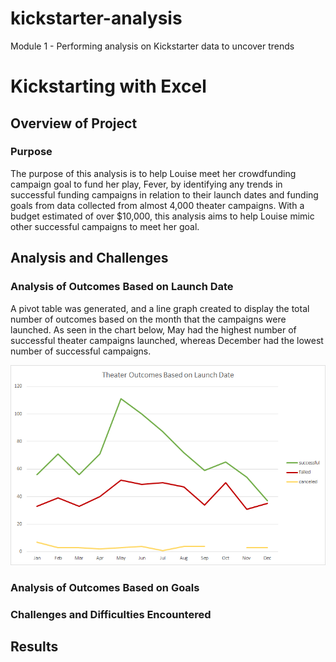 # kickstarter-analysis
Module 1 - Performing analysis on Kickstarter data to uncover trends
# Kickstarting with Excel

## Overview of Project

### Purpose
The purpose of this analysis is to help Louise meet her crowdfunding campaign goal to fund her play, Fever, by identifying any trends in successful funding campaigns in relation to their launch dates and funding goals from data collected from almost 4,000 theater campaigns. With a budget estimated of over $10,000, this analysis aims to help Louise mimic other successful campaigns to meet her goal. 

## Analysis and Challenges

### Analysis of Outcomes Based on Launch Date
A pivot table was generated, and a line graph created to display the total number of outcomes based on the month that the campaigns were launched. As seen in the chart below, May had the highest number of successful theater campaigns launched, whereas December had the lowest number of successful campaigns.

![image_name](https://github.com/lucymccanna/kickstarter-analysis/blob/main/Theater_Outcomes_vs_Launch.png) 

### Analysis of Outcomes Based on Goals

### Challenges and Difficulties Encountered

## Results
